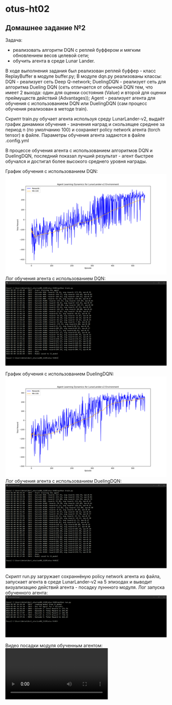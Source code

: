 # otus-ht02
## Домашнее задание №2
Задача:
 - реализовать алгоритм DQN с реплей буффером и мягким обновлением весов целевой сети;
 - обучить агента в среде Lunar Lander.
 
 В ходе выполнения задания был реализован реплей буффер - класс ReplayBuffer в модуле buffer.py;
 В модуле dqn.py реализованы классы:
 DQN - реализует сеть Deep Q-network;
 DuelingDQN - реализует сеть для алгоритма Dueling DQN (сеть отличается от обычной DQN тем, что имеет 2 выхода: один для оценки состояния (Value) и второй для оценки преймуществ действий (Advantages));
 Agent - реализует агента для обучения с использованием DQN или DuelingDQN (сам процесс обучения реализован в методе train).

Скрипт train.py обучает агента используя среду LunarLander-v2, выдаёт график динамики обучения - значения наград и скользящее среднее за период n (по умолчанию 100) и сохраняет policy network агента (torch tensor) в файле. Параметры обучения агента задаются в файле .config.yml

В процессе обучения агента с использованием алгоритмов DQN и DuelingDQN, последний показал лучший результат - агент быстрее обучался и достигал более высокого среднего уровня награды.

График обучения с использованием DQN:
![Графика динамики обучения с использованием DQN](Figure_11.png)
Лог обучения агента с использованием DQN:
![Лог обучения агента с использованием DQN](console_log_11.png)

График обучения с использованием DuelingDQN:
![Графика динамики обучения с использованием DuelingDQN](Figure_10.png)
Лог обучения агента с использованием DuelingDQN:
![Лог обучения агента с использованием DuelingDQN](console_log_10.png)

Скрипт run.py загружает сохраннёную policy network агента из файла, запускает агента в среде LunarLander-v2 на 5 эпизодах и выводит визуализацию действий агента - посадку луннного модуля.
Лог запуска обученного агента:
![Пример выполнения скрипта run.py](console_log_run.png)

Видео посадки модуля обученным агентом:
<video src='rl-video-episode-10.mp4' width=320/>
